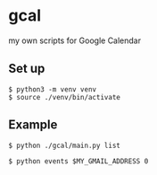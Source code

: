 # gcal

my own scripts for Google Calendar

## Set up

```
$ python3 -m venv venv
$ source ./venv/bin/activate
```

## Example

```
$ python ./gcal/main.py list
```

```
$ python events $MY_GMAIL_ADDRESS 0
```
